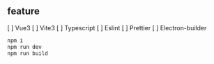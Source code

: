 ## feature

[ ] Vue3
[ ] Vite3
[ ] Typescript
[ ] Eslint
[ ] Prettier
[ ] Electron-builder

```bash
npm i
npm run dev
npm run build
```
